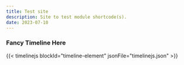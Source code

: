 ```yaml
---
title: Test site
description: Site to test module shortcode(s).
date: 2023-07-10
---
```


### Fancy Timeline Here

{{< timelinejs blockId="timeline-element" jsonFile="timelinejs.json" >}}
